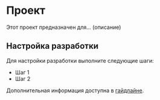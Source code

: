 # Проект

Этот проект предназначен для... (описание)

## Настройка разработки

Для настройки разработки выполните следующие шаги:
- Шаг 1
- Шаг 2

Дополнительная информация доступна в [гайдлайне](ссылка-на-руководство).
